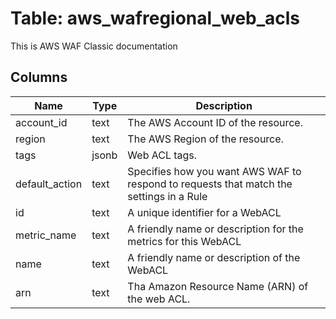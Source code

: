
# Table: aws_wafregional_web_acls
This is AWS WAF Classic documentation
## Columns
| Name        | Type           | Description  |
| ------------- | ------------- | -----  |
|account_id|text|The AWS Account ID of the resource.|
|region|text|The AWS Region of the resource.|
|tags|jsonb|Web ACL tags.|
|default_action|text|Specifies how you want AWS WAF to respond to requests that match the settings in a Rule|
|id|text|A unique identifier for a WebACL|
|metric_name|text|A friendly name or description for the metrics for this WebACL|
|name|text|A friendly name or description of the WebACL|
|arn|text|Tha Amazon Resource Name (ARN) of the web ACL.|

